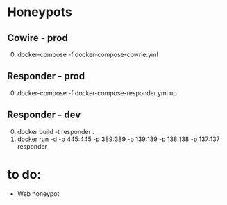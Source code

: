 # Honeypots
## Cowire - prod
0. docker-compose -f docker-compose-cowrie.yml

## Responder - prod
0. docker-compose -f docker-compose-responder.yml up

## Responder - dev
0. docker build -t responder .
0. docker run -d -p 445:445 -p 389:389 -p 139:139 -p 138:138 -p 137:137 responder

# to do:
* Web honeypot
